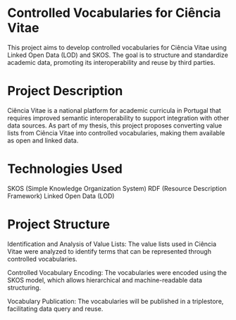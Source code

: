 # Controlled Vocabularies for Ciência Vitae
This project aims to develop controlled vocabularies for Ciência Vitae using Linked Open Data (LOD) and SKOS. The goal is to structure and standardize academic data, promoting its interoperability and reuse by third parties.

# Project Description
Ciência Vitae is a national platform for academic curricula in Portugal that requires improved semantic interoperability to support integration with other data sources. As part of my thesis, this project proposes converting value lists from Ciência Vitae into controlled vocabularies, making them available as open and linked data.

# Technologies Used
SKOS (Simple Knowledge Organization System)
RDF (Resource Description Framework)
Linked Open Data (LOD)

# Project Structure
Identification and Analysis of Value Lists: The value lists used in Ciência Vitae were analyzed to identify terms that can be represented through controlled vocabularies.

Controlled Vocabulary Encoding: The vocabularies were encoded using the SKOS model, which allows hierarchical and machine-readable data structuring.

Vocabulary Publication: The vocabularies will be published in a triplestore, facilitating data query and reuse.

